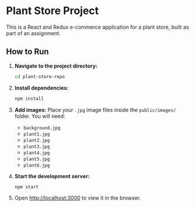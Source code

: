 # Plant Store Project

This is a React and Redux e-commerce application for a plant store, built as part of an assignment.

## How to Run

1.  **Navigate to the project directory:**
    ```sh
    cd plant-store-repo
    ```

2.  **Install dependencies:**
    ```sh
    npm install
    ```

3.  **Add images:**
    Place your `.jpg` image files inside the `public/images/` folder. You will need:
    * `background.jpg`
    * `plant1.jpg`
    * `plant2.jpg`
    * `plant3.jpg`
    * `plant4.jpg`
    * `plant5.jpg`
    * `plant6.jpg`

4.  **Start the development server:**
    ```sh
    npm start
    ```

5.  Open [http://localhost:3000](http://localhost:3000) to view it in the browser.
